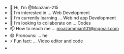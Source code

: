 - 👋 Hi, I’m @Moazam-215
- 👀 I’m interested in ... Web Development
- 🌱 I’m currently learning ... Web nd app Development
- 💞️ I’m looking to collaborate on ... Codes
- 📫 How to reach me ... moazammian101@mgmail.com
- 😄 Pronouns: ... he
- ⚡ Fun fact: ... Video editor and code
- 

<!---
Moazam-215/Moazam-215 is a ✨ special ✨ repository because its `README.md` (this file) appears on your GitHub profile.
You can click the Preview link to take a look at your changes.
--->
